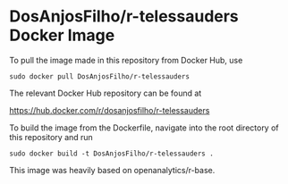 # DosAnjosFilho/r-telessauders Docker Image

To pull the image made in this repository from Docker Hub, use
```
sudo docker pull DosAnjosFilho/r-telessauders
```
The relevant Docker Hub repository can be found at

https://hub.docker.com/r/dosanjosfilho/r-telessauders

To build the image from the Dockerfile, navigate into the root directory of this repository and run
```
sudo docker build -t DosAnjosFilho/r-telessauders .
```
This image was heavily based on openanalytics/r-base.
